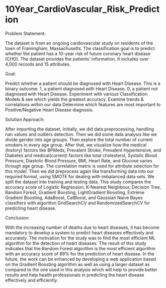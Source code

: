 # 10Year_CardioVascular_Risk_Prediction
Problem Statement: 

The dataset is from an ongoing cardiovascular study on residents of the town of Framingham, Massachusetts. The classification goal is to predict whether the patient has a 10-year risk of future coronary heart disease (CHD). The dataset provides the patients’ information. It includes over 4,000 records and 15 attributes.

Goal: 

Predict whether a patient should be diagnosed with Heart Disease. This is a binary outcome.  1, a patient diagnosed with Heart Disease. 0, a patient not diagnosed with Heart Disease. Experiment with various Classification Models & see which yields the greatest accuracy. Examine trends & correlations within our data Determine which features are most important to Positive/Negative Heart Disease diagnosis.

Solution Approach: 

After importing the dataset, Initially, we did data preprocessing, handling nan values and outliers detection. Then we did some data analysis like we divide gender into age groups. Then explore the total number of current smokers in every age group. 
After that, we visualize how the medical (history) factors like BPMeds, Prevalent Stroke, Prevalent Hypertensive, and Diabetes and medical(current) factors like total cholesterol, Systolic Blood Pressure, Diastolic Blood Pressure, BMI, Heart Rate, and Glucose varies through age group.
The correlation matrix is used for attribute selection for this model. Then we did preprocess again like transforming data into our required format, using SMOTE for dealing with imbalanced data sets. We split the dataset into training and testing data. 
This study compares the accuracy score of Logistic Regression, K-Nearest Neighbour, Decision Tree, Random Forest, Gradient Boosting, LightGradient Boosting, Extreme Gradient Boosting, AdaBoost, CatBoost, and Gaussian Naive Bayes classifiers with algorithm GridSearchCV and RandomizedSearchCV for predicting heart disease.

Conclusion: 

With the increasing number of deaths due to heart diseases, it has become mandatory to develop a system to predict heart diseases effectively and accurately. The motivation for the study was to find the most efficient ML algorithm for the detection of heart diseases. The result of this study indicates that the Random Forest algorithm is the most efficient algorithm with an accuracy score of 89% for the prediction of heart disease. In the future, the work can be enhanced by developing a web application based on the Gradient Boosting algorithm as well as using a larger dataset as compared to the one used in this analysis which will help to provide better results and help health professionals in predicting the heart disease effectively and efficiently.
